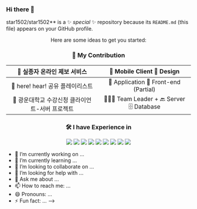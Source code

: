 ### Hi there 👋

star1502/star1502** is a ✨ _special_ ✨ repository because its `README.md` (this file) appears on your GitHub profile.


 <div align="center">
   
Here are some ideas to get you started:

### 🌱 My Contribution <br>

|🚸 실종자 온라인 제보 서비스|📱 Mobile Client 🎨 Design|
|:---:|:---:|
|🎵 here! hear! 공유 플레이리스트 | 📱 Application 🎨 Front-end (Partial)|
|📖 광운대학교 수강신청 클라이언트-서버 프로젝트 | 👩🏻‍💻 Team Leader + 🔙 Server 🗄️ Database|

### 🛠 I have Experience in <br>
<img src="https://img.shields.io/badge/C-A8B9CC?style=flat&logo=C&logoColor=white"/>
<img src="https://img.shields.io/badge/C++-00599C?style=flat&logo=cplusplus&logoColor=white"/>
<img src="https://img.shields.io/badge/Java-007396?style=flat&logo=Java&logoColor=white"/>
<img src="https://img.shields.io/badge/CSharp-239120?style=flat&logo=CSharp&logoColor=white"/>
<img src="https://img.shields.io/badge/Dart-0175C2?style=flat&logo=Dart&logoColor=white"/>
<img src="https://img.shields.io/badge/Flutter-02569B?style=flat&logo=Flutter&logoColor=white"/>
<img src="https://img.shields.io/badge/Figma-F24E1E?style=flat&logo=Figma&logoColor=white"/>
<img src="https://img.shields.io/badge/Python-3776AB?style=flat&logo=Python&logoColor=white"/>
<img src="https://img.shields.io/badge/MariaDB-003545?style=flat&logo=mariadb&logoColor=white"> 

 </div>

- 🔭 I’m currently working on ...
- 🌱 I’m currently learning ...
- 👯 I’m looking to collaborate on ...
- 🤔 I’m looking for help with ...
- 💬 Ask me about ...
- 📫 How to reach me: ...
- 😄 Pronouns: ...
- ⚡ Fun fact: ...
-->
